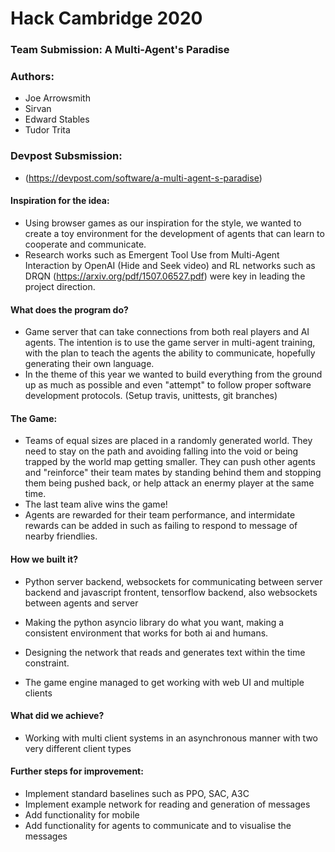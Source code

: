 # Hack Cambridge 2020

### Team Submission: A Multi-Agent's Paradise

### Authors:
- Joe Arrowsmith
- Sirvan
- Edward Stables
- Tudor Trita

### Devpost Subsmission:
- (https://devpost.com/software/a-multi-agent-s-paradise)


#### Inspiration for the idea:
- Using browser games as our inspiration for the style, we wanted to create a toy environment for the development of agents that can learn to cooperate and communicate.
- Research works such as Emergent Tool Use from Multi-Agent Interaction by OpenAI (Hide and Seek video) and RL networks such as DRQN (https://arxiv.org/pdf/1507.06527.pdf) were key in leading the project direction.

#### What does the program do?
- Game server that can take connections from both real players and AI agents. The intention is to use the game server in multi-agent training, with the plan to teach the agents the ability to communicate, hopefully generating their own language.
- In the theme of this year we wanted to build everything from the ground up as much as possible and even "attempt" to follow proper software development protocols. (Setup travis, unittests, git branches)

#### The Game:
- Teams of equal sizes are placed in a randomly generated world. They need to stay on the path and avoiding falling into the void or being trapped by the world map getting smaller. They can push other agents and "reinforce" their team mates by standing behind them and stopping them being pushed back, or help attack an enermy player at the same time.
- The last team alive wins the game!
- Agents are rewarded for their team performance, and intermidate rewards can be added in such as failing to respond to message of nearby friendlies.

#### How we built it?
- Python server backend, websockets for communicating between server backend and javascript frontent, tensorflow backend, also websockets between agents and server
- Making the python asyncio library do what you want, making a consistent environment that works for both ai and humans.
- Designing the network that reads and generates text within the time constraint.

- The game engine managed to get working with web UI and multiple clients

#### What did we achieve?
- Working with multi client systems in an asynchronous manner with two very different client types

#### Further steps for improvement:
- Implement standard baselines such as PPO, SAC, A3C
- Implement example network for reading and generation of messages
- Add functionality for mobile
- Add functionality for agents to communicate and to visualise the messages
